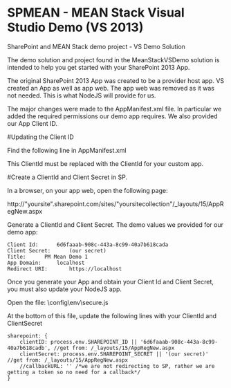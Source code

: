SPMEAN - MEAN Stack Visual Studio Demo (VS 2013)
============

SharePoint and MEAN Stack demo project - VS Demo Solution

The demo solution and project found in the MeanStackVSDemo solution is intended to help you get started with your SharePoint 2013 App.

The original SharePoint 2013 App was created to be a provider host app. VS created an App as well as app web. The app web was removed as it was not needed. This is what NodeJS will provide for us.

The major changes were made to the AppManifest.xml file. In particular we added the required permissions our demo app requires. We also provided our App Client ID.

#Updating the Client ID

Find the following line in AppManifest.xml

<RemoteWebApplication ClientId="6d6faaab-908c-443a-8c99-40a7b618cadb" />

This ClientId must be replaced with the ClientId for your custom app.

#Create a ClientId and Client Secret in SP.

In a browser, on your app web, open the following page:

http://"yoursite".sharepoint.com/sites/"yoursitecollection"/_layouts/15/AppRegNew.aspx

Generate a ClientId and Client Secret. The demo values we provided for our demo app:

	Client Id:   	6d6faaab-908c-443a-8c99-40a7b618cada
	Client Secret:   	(our secret)
	Title:   	PM Mean Demo 1
	App Domain:   	localhost
	Redirect URI:   	https://localhost
	
Once you generate your App and obtain your Client Id and Client Secret, you must also update your NodeJS app.

Open the file: \config\env\secure.js

At the bottom of this file, update the following lines with your ClientId and ClientSecret

	sharepoint: {
		clientID: process.env.SHAREPOINT_ID || '6d6faaab-908c-443a-8c99-40a7b618cadb', //get from: /_layouts/15/AppRegNew.aspx
		clientSecret: process.env.SHAREPOINT_SECRET || '(our secret)' //get from: /_layouts/15/AppRegNew.aspx
		//callbackURL: '' /*we are not redirecting to SP, rather we are getting a token so no need for a callback*/
	}


